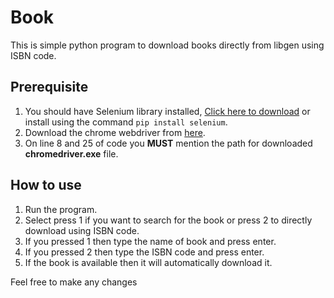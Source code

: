 # Book
This is simple python program to download books directly from libgen using ISBN code.

## **Prerequisite**
1) You should have Selenium library installed, [Click here to download](https://pypi.org/project/selenium/) or install using the command
``pip install selenium``.
2) Download the chrome webdriver from [here](https://chromedriver.chromium.org/downloads).
3) On line 8 and 25 of code you **MUST** mention the path for downloaded **chromedriver.exe** file.

## How to use
1) Run the program.
2) Select press 1 if you want to search for the book or press 2 to directly download using ISBN code.
3) If you pressed 1 then type the name of book and press enter.
4) If you pressed 2 then type the ISBN code and press enter.
5) If the book is available then it will automatically download it.

Feel free to make any changes

